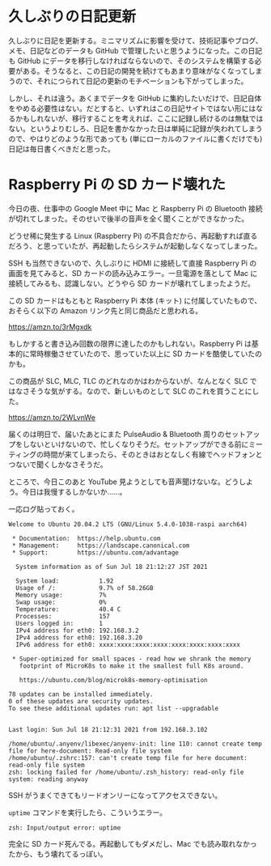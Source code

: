 # 久しぶりの日記更新
久しぶりに日記を更新する。ミニマリズムに影響を受けて、技術記事やブログ、メモ、日記などのデータも GitHub で管理したいと思うようになった。この日記も GitHub にデータを移行しなければならないので、そのシステムを構築する必要がある。そうなると、この日記の開発を続けてもあまり意味がなくなってしまうので、それにつられて日記の更新のモチベーションも下がってしまった。

しかし、それは違う。あくまでデータを GitHub に集約したいだけで、日記自体をやめる必要性はない。だとすると、いずれはこの日記サイトではない形にはなるかもしれないが、移行することを考えれば、ここに記録し続けるのは無駄ではない。というよりむしろ、日記を書かなかった日は単純に記録が失われてしまうので、やはりどのような形であっても (単にローカルのファイルに書くだけでも) 日記は毎日書くべきだと思った。

# Raspberry Pi の SD カード壊れた
今日の夜、仕事中の Google Meet 中に Mac と Raspberry Pi の Bluetooth 接続が切れてしまった。そのせいで後半の音声を全く聞くことができなかった。

どうせ稀に発生する Linux (Raspberry Pi) の不具合だから、再起動すれば直るだろう、と思っていたが、再起動したらシステムが起動しなくなってしまった。

SSH も当然できないので、久しぶりに HDMI に接続して直接 Raspberry Pi の画面を見てみると、SD カードの読み込みエラー。一旦電源を落として Mac に接続してみるも、認識しない。どうやら SD カードが壊れてしまったようだ。

この SD カードはもともと Raspberry Pi 本体 (キット) に付属していたもので、おそらく以下の Amazon リンク先と同じ商品だと思われる。

https://amzn.to/3rMgxdk

もしかすると書き込み回数の限界に達したのかもしれない。Raspberry Pi は基本的に常時稼働させていたので、思っていた以上に SD カードを酷使していたのかも。

この商品が SLC, MLC, TLC のどれなのかはわからないが、なんとなく SLC ではなさそうな気がする。なので、新しいものとして SLC のこれを買うことにした。

https://amzn.to/2WLvnWe

届くのは明日で、届いたあとにまた PulseAudio & Bluetooth 周りのセットアップをしないといけないので、忙しくなりそうだ。セットアップができる前にミーティングの時間が来てしまったら、そのときはおとなしく有線でヘッドフォンとつないで聞くしかなさそうだ。

ところで、今日このあと YouTube 見ようとしても音声聞けないな。どうしよう。今日は我慢するしかないか……。

一応ログ貼っておく。

```
Welcome to Ubuntu 20.04.2 LTS (GNU/Linux 5.4.0-1038-raspi aarch64)

 * Documentation:  https://help.ubuntu.com
 * Management:     https://landscape.canonical.com
 * Support:        https://ubuntu.com/advantage

  System information as of Sun Jul 18 21:12:27 JST 2021

  System load:           1.92
  Usage of /:            9.7% of 58.26GB
  Memory usage:          7%
  Swap usage:            0%
  Temperature:           40.4 C
  Processes:             157
  Users logged in:       1
  IPv4 address for eth0: 192.168.3.2
  IPv4 address for eth0: 192.168.3.20
  IPv6 address for eth0: xxxx:xxxx:xxxx:xxxx:xxxx:xxxx:xxxx:xxxx

 * Super-optimized for small spaces - read how we shrank the memory
   footprint of MicroK8s to make it the smallest full K8s around.

   https://ubuntu.com/blog/microk8s-memory-optimisation

78 updates can be installed immediately.
0 of these updates are security updates.
To see these additional updates run: apt list --upgradable


Last login: Sun Jul 18 21:12:31 2021 from 192.168.3.102

/home/ubuntu/.anyenv/libexec/anyenv-init: line 110: cannot create temp file for here-document: Read-only file system
/home/ubuntu/.zshrc:157: can't create temp file for here document: read-only file system
zsh: locking failed for /home/ubuntu/.zsh_history: read-only file system: reading anyway
```

SSH がうまくできてもリードオンリーになってアクセスできない。

`uptime` コマンドを実行したら、こういうエラー。

```
zsh: Input/output error: uptime
```

完全に SD カード死んでる。再起動してもダメだし、Mac でも読み取れなかったから、もう壊れてるっぽい。

